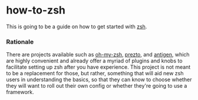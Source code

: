 # how-to-zsh

This is going to be a guide on how to get started with [zsh](https://en.wikipedia.org/wiki/Zsh).

### Rationale
There are projects available such as [oh-my-zsh](https://github.com/robbyrussell/oh-my-zsh), [prezto](https://github.com/sorin-ionescu/prezto), and [antigen](https://github.com/zsh-users/antigen), which are highly convenient and already offer a myriad of plugins and knobs to facilitate setting up zsh after you have experience. This project is not meant to be a replacement for those, but rather, something that will aid new zsh users in understanding the basics, so that they can know to choose whether they will want to roll out their own config or whether they're going to use a framework.
